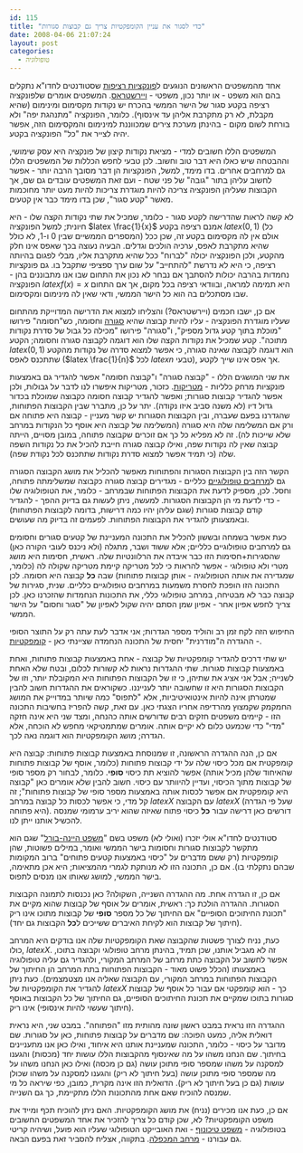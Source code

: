 ```yaml
---
id: 115
title: "כדי לסגור את עניין הקומפקטיות צריך גם קבוצות סגורות"
date: 2008-04-06 21:07:24
layout: post
categories: 
  - טופולוגיה
---
```

אחד מהמשפטים הראשונים הנוגעים ל<a href="http://he.wikipedia.org/wiki/%D7%A8%D7%A6%D7%99%D7%A4%D7%95%D7%AA">פונקציות רציפות</a> שסטודנטים לחדו"א נתקלים בהם הוא משפט - או יותר נכון, משפטי - <a href="http://he.wikipedia.org/wiki/%D7%9E%D7%A9%D7%A4%D7%98%D7%99_%D7%95%D7%99%D7%99%D7%A8%D7%A9%D7%98%D7%A8%D7%90%D7%A1">ויירשטראס</a>. המשפטים אומרים שלפונקציה רציפה בקטע סגור של הישר הממשי בהכרח יש נקודות מקסימום ומינימום (שהיא מקבלת, לא רק מתקרבת אליהן עד אינסוף). כלומר, הפונקציה "מתנהגת יפה" ולא בורחת לשום מקום - בהינתן מערכת צירים שמכווננת למינימום והמקסימום הזה, אפשר יהיה לצייר את "כל" הפונקציה בקטע.

המשפטים הללו חשובים למדי - מציאת נקודות קיצון של פונקציה היא עסק שימושי, וההבטחה שיש כאלו היא דבר טוב וחשוב. לכן טבעי לחפש הכללות של המשפטים הללו גם למרחבים אחרים. בדו מימד, למשל, הפונקציות הן דבר מסובך הרבה יותר - אפשר לחשוב עליהן בתור "גובה" של פני שטח - ועם זאת המשפטים עובדים גם שם, אך הקבוצות שעליהן הפונקציה צריכה להיות מוגדרת צריכות להיות מעט יותר מחוכמות מאשר "קטע סגור", שכן בדו מימד כבר אין קטעים.

לא קשה לראות שהדרישה לקטע סגור - כלומר, שמכיל את שתי נקודות הקצה שלו - היא חיונית; למשל הפונקציה $latex \frac{1}{x}$ אמנם רציפה בקטע $latex (0,1)$ (כל המספרים הממשיים שבין 0 ו-1, לא כולל) אולם אין לה מקסימום בקטע זה, שכן ככל שהיא מתקרבת לאפס, ערכיה הולכים וגדלים. הבעיה נעוצה בכך שאפס אינו חלק מהקטע, ולכן הפונקציה יכולה "לברוח" ככל שהיא מתקרבת אליו, מבלי לפגום בהיותה רציפה, כי היא לא נדרשת "להתחייב" על שום ערך ספציפי שתקבל בו. גם פונקציות נחמדות בהרבה יכולות להסתבך אם נבחר לא נכון את התחום שבו אנו מתבוננים בהן - הפונקציה $latex f(x)=x$ היא תמימה למראה, ובוודאי רציפה בכל מקום, אך אם התחום שבו מסתכלים בה הוא כל הישר הממשי, ודאי שאין לה מינימום ומקסימום.

אם כן, ישבו חכמים (ויירשטראס?) והצליחו למצוא את הדרישה המדוייקת מהתחום שעליו מוגדרת הפונקציה - עליו להיות קבוצה שהיא <a href="http://he.wikipedia.org/wiki/%D7%A7%D7%91%D7%95%D7%A6%D7%94_%D7%A1%D7%92%D7%95%D7%A8%D7%94">סגורה</a> וחסומה, כש"חסומה" פירושו "מוכלת בתוך קטע גדול מספיק", ו"סגורה" פירושו "מכילה כל גבול של סדרת נקודות מתוכה". קטע שמכיל את נקודות הקצה שלו הוא דוגמה לקבוצה סגורה וחסומה; הקטע $latex (0,1)$ הוא דוגמה לקבוצה שאינה סגורה, כי אפשר למצוא סדרה של נקודות מהקטע שתתכנס לאפס ($latex \frac{1}{n}$ לכל $latex n$ טבעי), אך אפס אינו שייך לקטע.

את שני המושגים הללו - "קבוצה סגורה" ו"קבוצה חסומה" אפשר להגדיר גם באמצעות פונקציות מרחק כלליות - <a href="http://he.wikipedia.org/wiki/%D7%9E%D7%98%D7%A8%D7%99%D7%A7%D7%94">מטריקות</a>. כזכור, מטריקות איפשרו לנו לדבר על גבולות, ולכן אפשר להגדיר קבוצות סגורות; ואפשר להגדיר קבוצה חסומה כקבוצה שמוכלת בכדור גדול דיו (לא משנה סביב איזו נקודה). יתר על כן, מתברר שבין הקבוצות הפתוחות, שהגדרנו בפעם שעברה, ובין הקבוצות הסגורות יש קשר מעניין - קבוצה היא פתוחה אם ורק אם המשלימה שלה היא סגורה (המשלימה של קבוצה היא אוסף כל הנקודות במרחב שלא שייכות לה). זה לא מפליא כל כך אם זוכרים שקבוצה פתוחה, במובן מסויים, הייתה קבוצה שאין לה נקודות שפה, ואילו קבוצה סגורה חייבת להכיל את כל נקודות השפה שלה (כי תמיד אפשר למצוא סדרת נקודות שתתכנס לכל נקודת שפה).

הקשר הזה בין הקבוצות הסגורות והפתוחות מאפשר להכליל את מושג הקבוצה הסגורה גם ל<a href="http://he.wikipedia.org/wiki/%D7%9E%D7%A8%D7%97%D7%91_%D7%98%D7%95%D7%A4%D7%95%D7%9C%D7%95%D7%92%D7%99">מרחבים טופולוגיים</a> כלליים - מגדירים קבוצה סגורה כקבוצה שמשלימתה פתוחה, וחסל. לכן, מספיק לדעת את הקבוצות הפתוחות שבמרחב - כלומר, את הטופולוגיה שלו - כדי לדעת מי הן הקבוצות הסגורות. למעשה, ניתן לעשות גם בדיוק ההפך - להגדיר קודם קבוצות סגורות (שגם עליהן יהיו כמה דרישות, בדומה לקבוצות הפתוחות) ובאמצעותן להגדיר את הקבוצות הפתוחות. לפעמים זה בדיוק מה שעושים.

כעת אפשר בשמחה ובששון להכליל את התכונה המעניינת של קטעים סגורים וחסומים גם למרחבים טופולוגיים כלליים; אלא ששוד ושבר, מתגלה (ולא ניכנס לעובי הקורה כאן) שהסגירות+חסימות הזו כבר איבדה את הרלוונטיות שלה. ראשית, חסימות היא מושג מטרי ולא טופולוגי - אפשר להראות כי לכל מטריקה קיימת מטריקה שקולה לה (כלומר, שמגדירה את אותה הטופולוגיה - אותן קבוצות פתוחות) שבה <strong>כל</strong> קבוצה היא חסומה. לכן התכונה הזו הופכת לחסרת משמעות במרחבים טופולוגיים כלליים. שנית, סגירות של קבוצה כבר לא מבטיחה, במרחב טופולוגי כללי, את התכונות הנחמדות שהזכרנו כאן. לכן צריך לחפש אפיון אחר - אפיון שמן הסתם יהיה שקול לאפיון של "סגור וחסום" על הישר הממשי.

החיפוש הזה לקח זמן רב והוליד מספר הגדרות; אני אדבר לעת עתה רק על התוצר הסופי - ההגדרה ה"מודרנית" יחסית של התכונה הנחמדה שציינתי כאן - <a href="http://he.wikipedia.org/wiki/%D7%A7%D7%95%D7%9E%D7%A4%D7%A7%D7%98%D7%99%D7%95%D7%AA">קומפקטיות</a>.

יש שתי דרכים להגדיר קומפקטיות של קבוצה - אחת באמצעות קבוצות פתוחות, ואחת באמצעות קבוצות סגורות. שתי ההגדרות נראות לא קשורות לכלום, ובטח שלא האחת לשנייה; אבל אני אציג את שתיהן, כי זו של הקבוצות הפתוחות היא המקובלת יותר, וזו של הקבוצות הסגורות היא זו שחשובה יותר לענייננו. כשקוראים את ההגדרות חשוב להבין שמטרתן אינה להיות אינטואיטיביות, אלא "לתפוס" כמה שיותר במדוייק את המושג החמקמק שקמצוץ מהרדיפה אחריו הצגתי כאן. עם זאת, קשה להפריז בחשיבות התכונה הזו - קיימים משפטים חזקים רבים שדורשים אותה כהנחה, ומצד שני היא אינה חזקה "מדי" כדי שכמעט כלום לא יקיים אותה. אומרים שמתמטיקאי מחפש לא הוכחה, אלא הגדרה; מושג הקומפקטיות הוא דוגמה נאה לכך.

אם כן, הנה ההגדרה הראשונה, זו שמנוסחת באמצעות קבוצות פתוחות: קבוצה היא קומפקטית אם מכל כיסוי שלה על ידי קבוצות פתוחות (כלומר, אוסף של קבוצות פתוחות שהאיחוד שלהן מכיל אותה) אפשר להוציא תת כיסוי <strong>סופי</strong>. כלומר, לבחור רק מספר סופי של קבוצות מתוך הכיסוי, ועדיין להיוותר עם כיסוי. חשוב להבין שלא אומרים כאן "קבוצה היא קומפקטית אם אפשר לכסות אותה באמצעות מספר סופי של קבוצות פתוחות"; זה קל מדי, כי אפשר לכסות כל קבוצה במרחב $latex X$ עם הקבוצה $latex X$ (שעל פי הגדרה היא פתוחה). דורשים כאן דרישה עבור <strong>כל</strong> כיסוי פתוח שאיזה שהוא יריב ערמומי שמנסה להכשיל אותנו ייתן לנו.

סטודנטים לחדו"א אולי יזכרו (ואולי לא) משפט בשם "<a href="http://he.wikipedia.org/wiki/%D7%9E%D7%A9%D7%A4%D7%98_%D7%94%D7%99%D7%99%D7%A0%D7%94-%D7%91%D7%95%D7%A8%D7%9C">משפט היינה-בורל</a>" שגם הוא מתקשר לקבוצות סגורות וחסומות בישר הממשי ואומר, במילים פשוטות, שהן קומפקטיות (רק ששם מדברים על "כיסוי באמצעות קטעים פתוחים" ברוב המקומות שבהם נתקלתי בו). אם כן, התכונה הזו לא מנותקת לגמרי מהמציאות; היא אכן מתאימה, בישר הממשי, למושג שאותו אנו מנסים לתפוס.

אם כן, זו הגדרה אחת. מה ההגדרה השנייה, השקולה? כאן נכנסות לתמונה הקבוצות הסגורות. ההגדרה הולכת כך: ראשית, אומרים על אוסף של קבוצות שהוא מקיים את "תכונת החיתוכים הסופיים" אם החיתוך של כל מספר <strong>סופי</strong> של קבוצות מתוכו אינו ריק (חיתוך של קבוצות הוא לקיחת האיברים ששייכים ל<strong>כל</strong> הקבוצות גם יחד).

כעת, נניח לצורך פשטות שהקבוצה שאת הקומפקטיות שלה אנו בודקים היא המרחב כולו, $latex X$. זה לא מגביל אותנו, שכן תמיד, בהינתן מרחב טופולוגי וקבוצה בתוכו, אפשר לחשוב על הקבוצה כתת מרחב של המרחב המקורי, ולהגדיר גם עליה טופולוגיה באמצעותו (הכלל פשוט מאוד - הקבוצות הפתוחות בתת המרחב הן החיתוך של הקבוצות הפתוחות במרחב המקורי, עם הקבוצה שאליה אנו מצטמצמים). כעת ניתן להגדיר את הקומפקטיות של $latex X$ כך - הוא קומפקטי אם עבור כל אוסף של קבוצות סגורות בתוכו שמקיים את תכונת החיתוכים הסופיים, גם החיתוך של כל הקבוצות באוסף (חיתוך שעשוי להיות אינסופי) אינו ריק.

ההגדרה הזו נראית במבט ראשון שונה מהותית מזו "הפתוחה". במבט שני, היא נראית דואלית אליה, כמעט הפוכה: שם מדברים על קבוצות פתוחות, כאן על סגורות. שם מדובר על כיסוי - כלומר, התכונה שמעניינת אותנו היא איחוד, ואילו כאן אנו מתעניינים בחיתוך. שם הנחנו משהו על מה שאינסוף מהקבוצות הללו עושות יחד (מכסות) והגענו למסקנה על משהו שמספר סופי מתוכן עושה (גם כן מכסה) ואילו כאן הנחנו משהו על מה שמספר סופי מתוכן עושה (בעל חיתוך לא ריק) והגענו למסקנה על משהו שכולן עושות (גם כן בעל חיתוך לא ריק). הדואלית הזו אינה מקרית, כמובן, כפי שיראה כל מי שמנסה להוכיח שאם אחת מהתכונות הללו מתקיימת, כך גם השנייה.

אם כן, כעת אנו מכירים (נניח) את מושג הקומפקטיות. האם ניתן להוכיח תכף ומייד את משפט הקומפקטיות? לא, שכן קודם כל צריך להזכיר את אחד המשפטים החשובים בטופולוגיה - <a href="http://he.wikipedia.org/wiki/%D7%9E%D7%A9%D7%A4%D7%98_%D7%98%D7%99%D7%9B%D7%95%D7%A0%D7%95%D7%A3">משפט טיכונוף</a> - ואת האובייקט הטופולוגי שעליו הוא פועל, ושיהיה קריטי גם עבורנו - <a href="http://he.wikipedia.org/wiki/%D7%9E%D7%A8%D7%97%D7%91_%D7%9E%D7%9B%D7%A4%D7%9C%D7%94_%28%D7%98%D7%95%D7%A4%D7%95%D7%9C%D7%95%D7%92%D7%99%D7%94%29">מרחב המכפלה</a>. בתקווה, אצליח להסביר זאת בפעם הבאה.
